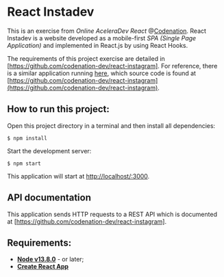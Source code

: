 # React Instadev

This is an exercise from *Online AceleraDev React* @[Codenation](https://www.codenation.dev/). React Instadev is a website developed as a mobile-first *SPA (Single Page Application)* and implemented in React.js by using React Hooks. 

The requirements of this project exercise are detailed in [https://github.com/codenation-dev/react-instagram]. For reference, there is a similar application running [here](https://viniciusvinna-react-instagram.netlify.app/), which source code is found at [https://github.com/codenation-dev/react-instagram](https://github.com/codenation-dev/react-instagram).

## How to run this project:

Open this project directory in a terminal and then install all dependencies:

```shell
$ npm install
```
Start the development server:

```shell
$ npm start
```
This application will start at [http://localhost/:3000](http://localhost/:3000).

## API documentation 

This application sends HTTP requests to a REST API which is documented at [https://github.com/codenation-dev/react-instagram].

## Requirements:
* **[Node v13.8.0](https://nodejs.org/en/)** - or later;
* **[Create React App](https://github.com/facebook/create-react-app)**
